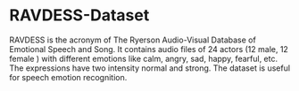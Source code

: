 # RAVDESS-Dataset
RAVDESS is the acronym of The Ryerson Audio-Visual Database of Emotional Speech and Song. It contains audio files of 24 actors (12 male, 12 female ) with different emotions like calm, angry, sad, happy, fearful, etc. The expressions have two intensity normal and strong. The dataset is useful for speech emotion recognition.
